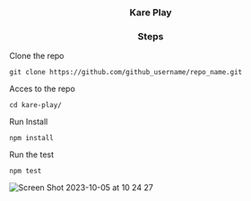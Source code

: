 <h3 align="center">Kare Play</h3>

<h3 align="center">Steps</h3>
<p>Clone the repo</p>

  ```
  git clone https://github.com/github_username/repo_name.git
 ```
<p>Acces to the repo</p>

 ```
cd kare-play/
 ```

<p>Run Install </p>

```
npm install
```

<p>Run the test</p>

 ```
npm test
 ```

![Screen Shot 2023-10-05 at 10 24 27](https://github.com/omar-rodsob/kare-play/assets/3260587/5cc9da35-6549-4918-82f2-9d5a5fb42727)
